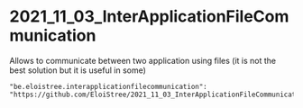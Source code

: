 # 2021_11_03_InterApplicationFileCommunication
Allows to communicate between two application using files (it is not the best solution but it is useful in some)

    "be.eloistree.interapplicationfilecommunication": "https://github.com/EloiStree/2021_11_03_InterApplicationFileCommunication.git",
